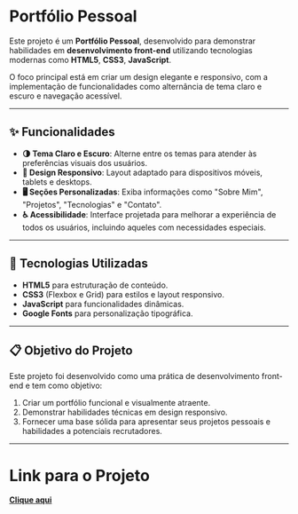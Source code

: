 # Portfólio Pessoal

Este projeto é um **Portfólio Pessoal**, desenvolvido para demonstrar habilidades em **desenvolvimento front-end** utilizando tecnologias modernas como **HTML5**, **CSS3**, **JavaScript**.  

O foco principal está em criar um design elegante e responsivo, com a implementação de funcionalidades como alternância de tema claro e escuro e navegação acessível.  

---

## ✨ Funcionalidades

- **🌗 Tema Claro e Escuro**: Alterne entre os temas para atender às preferências visuais dos usuários.  
- **📱 Design Responsivo**: Layout adaptado para dispositivos móveis, tablets e desktops.  
- **🖥️ Seções Personalizadas**: Exiba informações como "Sobre Mim", "Projetos", "Tecnologias" e "Contato".  
- **♿ Acessibilidade**: Interface projetada para melhorar a experiência de todos os usuários, incluindo aqueles com necessidades especiais.  

---

## 🚀 Tecnologias Utilizadas

- **HTML5** para estruturação de conteúdo.  
- **CSS3** (Flexbox e Grid) para estilos e layout responsivo.  
- **JavaScript** para funcionalidades dinâmicas.  
- **Google Fonts** para personalização tipográfica.  

---

## 📋 Objetivo do Projeto

Este projeto foi desenvolvido como uma prática de desenvolvimento front-end e tem como objetivo:  
1. Criar um portfólio funcional e visualmente atraente.  
2. Demonstrar habilidades técnicas em design responsivo.  
3. Fornecer uma base sólida para apresentar seus projetos pessoais e habilidades a potenciais recrutadores.  

---

# Link para o Projeto

[**Clique aqui**](https://portfolio2024-tau-one.vercel.app)
